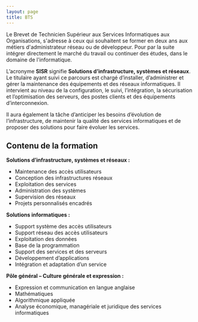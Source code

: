 ```yaml
---
layout: page
title: BTS
---
```


Le Brevet de Technicien Supérieur aux Services Informatiques aux Organisations, s'adresse à ceux qui souhaitent se former en deux ans aux métiers d'administrateur réseau ou de développeur. Pour par la suite intégrer directement le marché du travail ou continuer des études, dans le domaine de l'informatique.

L’acronyme **SISR** signifie **Solutions d’infrastructure, systèmes et réseaux**. Le titulaire ayant suivi ce parcours est chargé d’installer, d’administrer et gérer la maintenance des équipements et des réseaux informatiques. Il intervient au niveau de la configuration, le suivi, l’intégration, la sécurisation et l’optimisation des serveurs, des postes clients et des équipements d’interconnexion.

Il aura également la tâche d’anticiper les besoins d’évolution de l’infrastructure, de maintenir la qualité des services informatiques et de proposer des solutions pour faire évoluer les services.


## Contenu de la formation


**Solutions d’infrastructure, systèmes et réseaux :**

- Maintenance des accès utilisateurs
- Conception des infrastructures réseaux
- Exploitation des services
- Administration des systèmes
- Supervision des réseaux
- Projets personnalisés encadrés

**Solutions informatiques :**

- Support système des accès utilisateurs
- Support réseau des accès utilisateurs
- Exploitation des données
- Base de la programmation
- Support des services et des serveurs
- Développement d’applications
- Intégration et adaptation d’un service

**Pôle général – Culture générale et expression :**

- Expression et communication en langue anglaise
- Mathématiques
- Algorithmique appliquée
- Analyse économique, managériale et juridique des services informatiques
